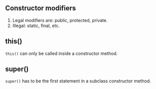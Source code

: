 ## Constructor modifiers
1. Legal modifiers are: public, protected, private.   
2. Illegal: static, final, etc. 

## this()
`this()` can only be called inside a constructor method. 

## super()
`super()` has to be the first statement in a subclass constructor method. 
